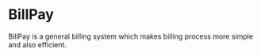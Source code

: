 # BillPay
BillPay is a general billing system which makes billing process more simple and also efficient.
